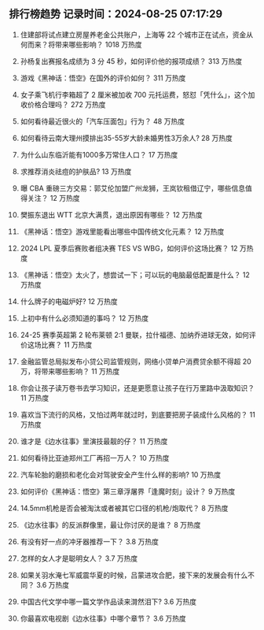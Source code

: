 
## 排行榜趋势 记录时间：2024-08-25 07:17:29
  
  1. 住建部将试点建立房屋养老金公共账户，上海等 22 个城市正在试点，资金从何而来？将带来哪些影响？ 1018 万热度
    
  2. 孙杨复出赛报名成绩为 3 分 45 秒，如何评价他的报项成绩？ 313 万热度
    
  3. 游戏《黑神话：悟空》在国外的评价如何？ 311 万热度
    
  4. 女子乘飞机行李箱超了 2 厘米被加收 700 元托运费，怒怼「凭什么」，这个加收价格合理吗？ 272 万热度
    
  5. 如何看待最近很火的「汽车压面包」行为？ 48 万热度
    
  6. 如何看待云南大理州摸排出35-55岁大龄未婚男性3万余人? 28 万热度
    
  7. 为什么山东临沂能有1000多万常住人口？ 17 万热度
    
  8. 求推荐消炎祛痘的护肤品? 13 万热度
    
  9. 曝 CBA 重磅三方交易：郭艾伦加盟广州龙狮，王岚钦租借辽宁，哪些信息值得关注？ 12 万热度
    
  10. 樊振东退出 ​​WTT 北京大满贯，退出原因有哪些？ 12 万热度
    
  11. 《黑神话：悟空》游戏里能看出哪些中国传统文化元素？ 12 万热度
    
  12. 2024 LPL 夏季后赛败者组决赛 TES VS WBG，如何评价这场比赛？ 12 万热度
    
  13. 《黑神话：悟空》太火了，想尝试一下；可以玩的电脑最低配置是什么？ 12 万热度
    
  14. 什么牌子的电磁炉好? 12 万热度
    
  15. 上初中有什么必须知道的事吗？ 12 万热度
    
  16. 24-25 赛季英超第 2 轮布莱顿 2:1 曼联，拉什福德、加纳乔进球无效，如何评价这场比赛？ 11 万热度
    
  17. 金融监管总局拟发布小贷公司监管规则，网络小贷单户消费贷余额不得超 20 万，将带来哪些影响？ 11 万热度
    
  18. 你会让孩子读万卷书去学习知识，还是更愿意让孩子在行万里路中汲取知识？ 11 万热度
    
  19. 喜欢当下流行的风格，又怕过两年就过时，到底要把房子装成什么风格的？ 11 万热度
    
  20. 谁才是《边水往事》里演技最靓的仔？ 11 万热度
    
  21. 如何看待比亚迪郑州工厂再招一万人？ 10 万热度
    
  22. 汽车轮胎的磨损和老化会对驾驶安全产生什么样的影响? 10 万热度
    
  23. 如何评价《黑神话：悟空》第三章浮屠界「逢魔时刻」设计？ 9 万热度
    
  24. 14.5mm机枪是否会被淘汰或者被其它口径的机枪/炮取代？ 8 万热度
    
  25. 《边水往事》的反派群像里，最让你讨厌的是谁？ 8 万热度
    
  26. 有没有好一点的冲牙器推荐一下？ 3.8 万热度
    
  27. 怎样的女人才是聪明女人？ 3.7 万热度
    
  28. 如果关羽水淹七军威震华夏的时候，吕蒙进攻合肥，接下来的发展会有什么不同？ 3.6 万热度
    
  29. 中国古代文学中哪一篇文学作品读来潸然泪下? 3.6 万热度
    
  30. 你最喜欢电视剧《边水往事》中哪个章节？ 3.6 万热度
    